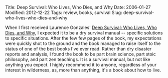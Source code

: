 Title: Deep Survival: Who Lives, Who Dies, and Why
Date: 2006-01-27
Modified: 2012-12-22
Tags: review, books, survival
Slug: deep-survival-who-lives-who-dies-and-why

When I first received Laurence Gonzales' <a href="http://www.amazon.com/gp/product/0393326152/qid=1138426316/sr=8-1/ref=pd_bbs_1/104-4688011-8599153?n=507846&s=books&v=glance" >Deep Survival: Who Lives, Who Dies, and Why</a>, I expected it to be a dry survival manual -- specific solutions to specific situations. After the few few pages of the book, my expectations were quickly shot to the ground and the book managed to raise itself to the status of one of the best books I've ever read. Rather than dry disaster reports and analysis, I found the book to be part brain science, part stoic philosophy, and part zen teachings. It is a survival manual, but not like anything you expect. I highly recommend it to anyone, regardless of your interest in wilderness, as, more than anything, it's a book about how to live.
